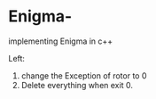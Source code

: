 # Enigma-
implementing Enigma in c++ 

Left:
1. change the Exception of rotor to 0
2. Delete everything when exit 0.
